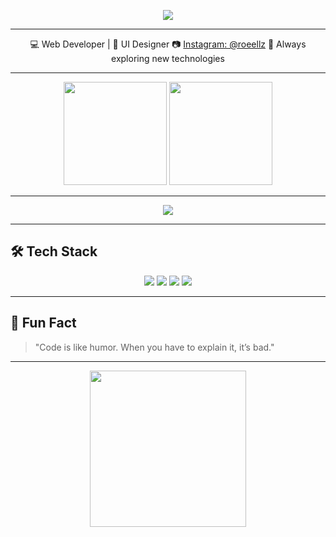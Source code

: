 <!-- Profil GitHub Roeellz -->

<!-- Animasi Teks -->
<p align="center">
  <img src="https://readme-typing-svg.herokuapp.com?size=24&duration=4000&color=00F7FF&center=true&vCenter=true&width=600&lines=Hi+there%2C+I'm+Roeellz+%F0%9F%91%8B;Welcome+to+my+GitHub+Profile!;Web+Developer+%26+UI+Designer;Always+learning+new+things+🚀" />
</p>

---

<!-- Deskripsi Singkat -->
<p align="center">
  💻 Web Developer | 🎨 UI Designer  
  📷 <a href="https://www.instagram.com/roeellz/" target="_blank">Instagram: @roeellz</a>  
  🚀 Always exploring new technologies
</p>

---

<!-- Statistik GitHub -->
<p align="center">
  <img src="https://github-readme-stats.vercel.app/api?username=Roeellz&show_icons=true&theme=tokyonight&hide_border=true" height="165" />
  <img src="https://github-readme-stats.vercel.app/api/top-langs/?username=Roeellz&layout=compact&theme=tokyonight&hide_border=true" height="165" />
</p>

---

<!-- Streak Stats -->
<p align="center">
  <img src="https://streak-stats.demolab.com?user=Roeellz&theme=tokyonight&hide_border=true" />
</p>

---

<!-- Tech Stack -->
## 🛠 Tech Stack
<p align="center">
  <img src="https://img.shields.io/badge/JavaScript-323330?style=for-the-badge&logo=javascript&logoColor=F7DF1E" />
  <img src="https://img.shields.io/badge/Node.js-339933?style=for-the-badge&logo=nodedotjs&logoColor=white" />
  <img src="https://img.shields.io/badge/Figma-F24E1E?style=for-the-badge&logo=figma&logoColor=white" />
  <img src="https://img.shields.io/badge/GitHub-181717?style=for-the-badge&logo=github&logoColor=white" />
</p>

---

<!-- Fun Fact -->
## 🎯 Fun Fact
> "Code is like humor. When you have to explain it, it’s bad."

---

<!-- GIF Keren -->
<p align="center">
  <img src="https://media.giphy.com/media/WUlplcMpOCEmTGBtBW/giphy.gif" width="250" />
</p>
